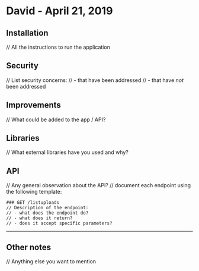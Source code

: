 # David - April 21, 2019
## Installation
// All the instructions to run the application

## Security
// List security concerns:
// - that have been addressed
// - that have *not* been addressed

## Improvements
// What could be added to the app / API?

## Libraries
// What external libraries have you used and why?

## API
// Any general observation about the API?
// document each endpoint using the following template:
```
### GET /listuploads
// Description of the endpoint:
// - what does the endpoint do?
// - what does it return?
// - does it accept specific parameters?
```

---
## Other notes
// Anything else you want to mention